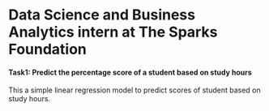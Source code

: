 # Data Science and Business Analytics intern at The Sparks Foundation 
#### Task1: Predict the percentage score of a student based on study hours
This a simple linear regression model to predict scores of student based on study hours.
